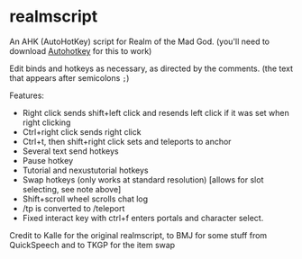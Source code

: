 realmscript
===========

An AHK (AutoHotKey) script for Realm of the Mad God. (you'll need to download [Autohotkey](http://www.autohotkey.com/) for this to work)

Edit binds and hotkeys as necessary, as directed by the comments. (the text that appears after semicolons `;`)

Features:
* Right click sends shift+left click and resends left click if it was set when right clicking
* Ctrl+right click sends right click
* Ctrl+t, then shift+right click sets and teleports to anchor
* Several text send hotkeys
* Pause hotkey
* Tutorial and nexustutorial hotkeys
* Swap hotkeys (only works at standard resolution) [allows for slot selecting, see note above]
* Shift+scroll wheel scrolls chat log
* /tp is converted to /teleport
* Fixed interact key with ctrl+f enters portals and character select.

Credit to Kalle for the original realmscript, to BMJ for some stuff from QuickSpeech and to TKGP for the item swap
